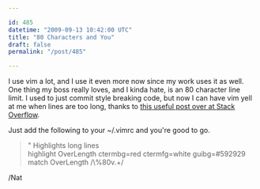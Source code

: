 ```yaml
---

id: 485
datetime: "2009-09-13 10:42:00 UTC"
title: "80 Characters and You"
draft: false
permalink: "/post/485"

---
```


I use vim a lot, and I use it even more now since my work uses it as well. One thing my boss really loves, and I kinda hate, is an 80 character line limit. I used to just commit style breaking code, but now I can have vim yell at me when lines are too long, thanks to [this useful post over at Stack Overflow](https://stackoverflow.com/questions/235439/vim-80-column-layout-concerns).

Just add the following to your ~/.vimrc and you're good to go.

> " Highlights long lines  
> highlight OverLength ctermbg=red ctermfg=white guibg=#592929  
> match OverLength /\\%80v.\+/  

/Nat

